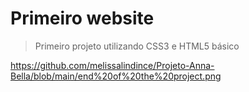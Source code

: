 # Primeiro website 
> Primeiro projeto utilizando CSS3 e HTML5 básico

https://github.com/melissalindince/Projeto-Anna-Bella/blob/main/end%20of%20the%20project.png
